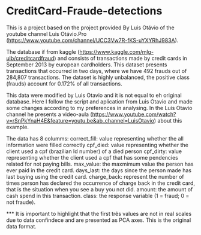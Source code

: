 # CreditCard-Fraude-detections
This is a project based on the project provided By Luis Otávio of the youtube channel Luis Otávio.Pro (https://www.youtube.com/channel/UCC3Vw7R-fKS-uYXYRhJ983A).

The database if from kaggle (https://www.kaggle.com/mlg-ulb/creditcardfraud) and consists of transactions made by credit cards in September 2013 by european cardholders.
This dataset presents transactions that occurred in two days, where we have 492 frauds out of 284,807 transactions.
The dataset is highly unbalanced, the positive class (frauds) account for 0.172% of all transactions.

This data were modified by Luis Otavio and it is not equal to eh original database.
Here I follow the script and aplication from Luis Otavio and made some changes according to my preferences in analysing. In the Luis Otavio channel he presents a video-aula (https://www.youtube.com/watch?v=rSnPkYnaH4E&feature=youtu.be&ab_channel=LuisOtavio) about this example.

  
The data has 8 columms:
correct_fill: value representing whether the all information were filled correctly
cpf_died: value representing whether the client used a cpf (brazilian Id number) of a died person
cpf_dirty: value representing whether the client used a cpf that has some pendencies related for not paying bills.
max_value: the maxmimum value the person has ever paid in the credit card.
days_last: the days since the person made has last buying using the credit card.
charge_back: represent the number of times person has declared the occurrence of charge back in the credit card, that is the situation when you see a buy you not did. 
amount: the amount of cash spend in this transaction.
class: the response variable (1 = fraud; 0 = not fraude). 


*** It is important to highlight that the first três values are not in real scales due to data confindece and are presented as PCA axes. This is the original data format.
